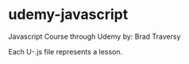 # udemy-javascript

Javascript Course through Udemy by: Brad Traversy

Each U-.js file represents a lesson.
